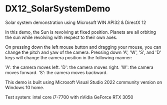 # DX12_SolarSystemDemo
Solar system demonstration using Microsoft WIN API32 &amp; DirectX 12

In this demo, the Sun is revolving at fixed position. Planets are all orbiting the sun while revolving with respect to their own axes.

On pressing down the left mouse button and dragging your mouse, you can change the pitch and yaw of the camera. Pressing down 'A', 'W', 'S', and 'D' keys will change the camera position in the following manner:

'A': the camera moves left. 'D': the camera moves right. 'W': the camera moves forward. 'S': the camera moves backward.

This demo is built using Microsoft Visual Studio 2022 community version on Windows 10 home.

Test system: intel core i7-7700 with nVidia GeForce RTX 3050
